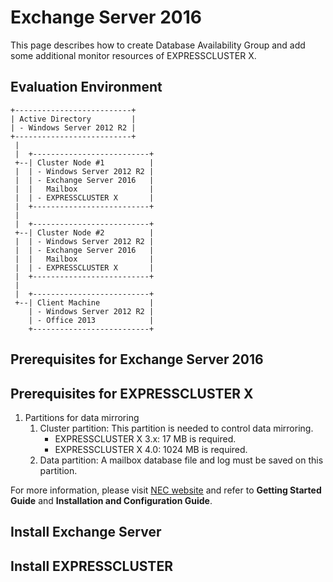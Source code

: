 # Exchange Server 2016
This page describes how to create Database Availability Group and add some additional monitor resources of EXPRESSCLUSTER X.

## Evaluation Environment
```
+--------------------------+
| Active Directory         |
| - Windows Server 2012 R2 |
+--------------------------+
 |
 |  +--------------------------+
 +--| Cluster Node #1          |
 |  | - Windows Server 2012 R2 |
 |  | - Exchange Server 2016   |
 |  |   Mailbox                |
 |  | - EXPRESSCLUSTER X       |
 |  +--------------------------+
 |
 |  +--------------------------+
 +--| Cluster Node #2          |
 |  | - Windows Server 2012 R2 |
 |  | - Exchange Server 2016   |
 |  |   Mailbox                |
 |  | - EXPRESSCLUSTER X       |
 |  +--------------------------+
 |
 |  +--------------------------+
 +--| Client Machine           |
    | - Windows Server 2012 R2 |
    | - Office 2013            |
    +--------------------------+
```

## Prerequisites for Exchange Server 2016

## Prerequisites for EXPRESSCLUSTER X
1. Partitions for data mirroring
   1. Cluster partition: This partition is needed to control data mirroring. 
      - EXPRESSCLUSTER X 3.x: 17 MB is required.
      - EXPRESSCLUSTER X 4.0: 1024 MB is required.
   1. Data partition: A mailbox database file and log must be saved on this partition.

For more information, please visit [NEC website](http://www.nec.com/en/global/prod/expresscluster/en/support/manuals.html?) and refer to **Getting Started Guide** and **Installation and Configuration Guide**.
## Install Exchange Server

## Install EXPRESSCLUSTER
